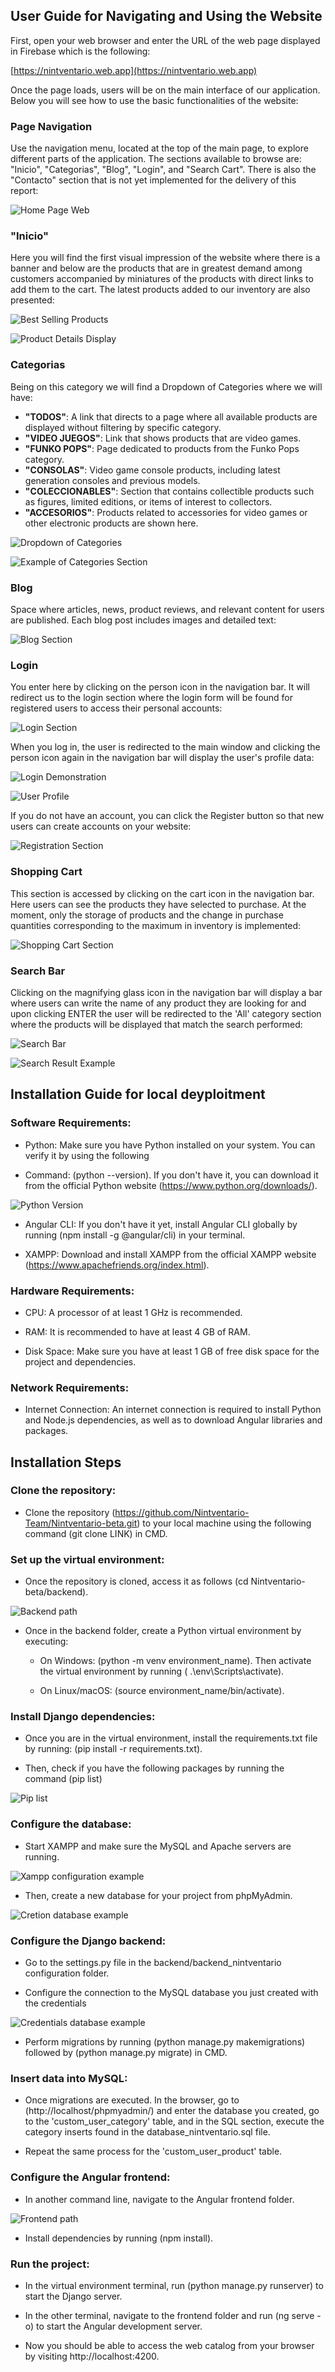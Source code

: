 ## User Guide for Navigating and Using the Website

First, open your web browser and enter the URL of the web page displayed in Firebase which is the following:

[https://nintventario.web.app](https://nintventario.web.app)

Once the page loads, users will be on the main interface of our application. Below you will see how to use the basic functionalities of the website:

### Page Navigation

Use the navigation menu, located at the top of the main page, to explore different parts of the application. The sections available to browse are: "Inicio", "Categorias", "Blog", "Login", and "Search Cart". There is also the "Contacto" section that is not yet implemented for the delivery of this report:

![Home Page Web](images%20for%20guides/Pagina%20principal.png)

### "Inicio"

Here you will find the first visual impression of the website where there is a banner and below are the products that are in greatest demand among customers accompanied by miniatures of the products with direct links to add them to the cart. The latest products added to our inventory are also presented:

![Best Selling Products](images%20for%20guides/Productos%20mas%20bendidos.png)

![Product Details Display](images%20for%20guides/detalles%20del%20producto.png)

### Categorias

Being on this category we will find a Dropdown of Categories where we will have:

- **"TODOS"**: A link that directs to a page where all available products are displayed without filtering by specific category.
- **"VIDEO JUEGOS"**: Link that shows products that are video games.
- **"FUNKO POPS"**: Page dedicated to products from the Funko Pops category.
- **"CONSOLAS"**: Video game console products, including latest generation consoles and previous models.
- **"COLECCIONABLES"**: Section that contains collectible products such as figures, limited editions, or items of interest to collectors.
- **"ACCESORIOS"**: Products related to accessories for video games or other electronic products are shown here.

![Dropdown of Categories](images%20for%20guides/categorias%20.png)

![Example of Categories Section](images%20for%20guides/ejemplo%20categorias.png)

### Blog

Space where articles, news, product reviews, and relevant content for users are published. Each blog post includes images and detailed text:

![Blog Section](images%20for%20guides/seccion%20blog.png)

### Login

You enter here by clicking on the person icon in the navigation bar. It will redirect us to the login section where the login form will be found for registered users to access their personal accounts:

![Login Section](images%20for%20guides/seccion%20LonIn.png)

When you log in, the user is redirected to the main window and clicking the person icon again in the navigation bar will display the user's profile data:

![Login Demonstration](images%20for%20guides/demostracion%20inicio%20de%20sesion.png)

![User Profile](images%20for%20guides/vista%20de%20perfil.png)

If you do not have an account, you can click the Register button so that new users can create accounts on your website:

![Registration Section](images%20for%20guides/seccion%20registro.png)

### Shopping Cart

This section is accessed by clicking on the cart icon in the navigation bar. Here users can see the products they have selected to purchase. At the moment, only the storage of products and the change in purchase quantities corresponding to the maximum in inventory is implemented:

![Shopping Cart Section](images%20for%20guides/seccion%20carrito.png)

### Search Bar

Clicking on the magnifying glass icon in the navigation bar will display a bar where users can write the name of any product they are looking for and upon clicking ENTER the user will be redirected to the 'All' category section where the products will be displayed that match the search performed:

![Search Bar](images%20for%20guides/barra%20de%20busqueda.png)

![Search Result Example](images%20for%20guides/resultados%20de%20busqueda.png)

## Installation Guide for local deyploitment

### Software Requirements:

- Python: Make sure you have Python installed on your system. You can verify it by using the following 

- Command: (python --version). If you don't have it, you can download it from the official Python website (https://www.python.org/downloads/).

![Python Version](images%20for%20guides/python%20version.png)

- Angular CLI: If you don't have it yet, install Angular CLI globally by running (npm install -g @angular/cli) in your terminal.

- XAMPP: Download and install XAMPP from the official XAMPP website (https://www.apachefriends.org/index.html).

### Hardware Requirements:

- CPU: A processor of at least 1 GHz is recommended.

- RAM: It is recommended to have at least 4 GB of RAM.

- Disk Space: Make sure you have at least 1 GB of free disk space for the project and dependencies.

### Network Requirements:

- Internet Connection: An internet connection is required to install Python and Node.js dependencies, as well as to download Angular libraries and packages.

## Installation Steps

### Clone the repository:

- Clone the repository (https://github.com/Nintventario-Team/Nintventario-beta.git) to your local machine using the following command (git clone LINK) in CMD.

### Set up the virtual environment:

- Once the repository is cloned, access it as follows (cd Nintventario-beta/backend).

![Backend path](images%20for%20guides/backend%20path.jpg)

- Once in the backend folder, create a Python virtual environment by executing:

    - On Windows: (python -m venv environment_name). Then activate the virtual environment by running ( .\env\Scripts\activate).
 
    - On Linux/macOS: (source environment_name/bin/activate).

### Install Django dependencies:

- Once you are in the virtual environment, install the requirements.txt file by running: (pip install -r requirements.txt).

- Then, check if you have the following packages by running the command (pip list)

![Pip list](images%20for%20guides/pip%20list.jpg)

### Configure the database:

- Start XAMPP and make sure the MySQL and Apache servers are running.

![Xampp configuration example](images%20for%20guides/xampp.jpg)

- Then, create a new database for your project from phpMyAdmin.

![Cretion database example](images%20for%20guides/creation%20database.jpg)

### Configure the Django backend:

- Go to the settings.py file in the backend/backend_nintventario configuration folder.

- Configure the connection to the MySQL database you just created with the credentials

![Credentials database example](images%20for%20guides/creadentials%20database.jpg)

- Perform migrations by running (python manage.py makemigrations) followed by (python manage.py migrate) in CMD.

### Insert data into MySQL:

- Once migrations are executed. In the browser, go to (http://localhost/phpmyadmin/) and enter the database you created, go to the 'custom_user_category' table, and in the SQL section, execute the category inserts found in the database_nintventario.sql file.

- Repeat the same process for the 'custom_user_product' table.

### Configure the Angular frontend:

- In another command line, navigate to the Angular frontend folder.

![Frontend path](images%20for%20guides/frontend%20database.jpg)

- Install dependencies by running (npm install).

### Run the project:

- In the virtual environment terminal, run (python manage.py runserver) to start the Django server.

- In the other terminal, navigate to the frontend folder and run (ng serve -o) to start the Angular development server.

- Now you should be able to access the web catalog from your browser by visiting http://localhost:4200.
